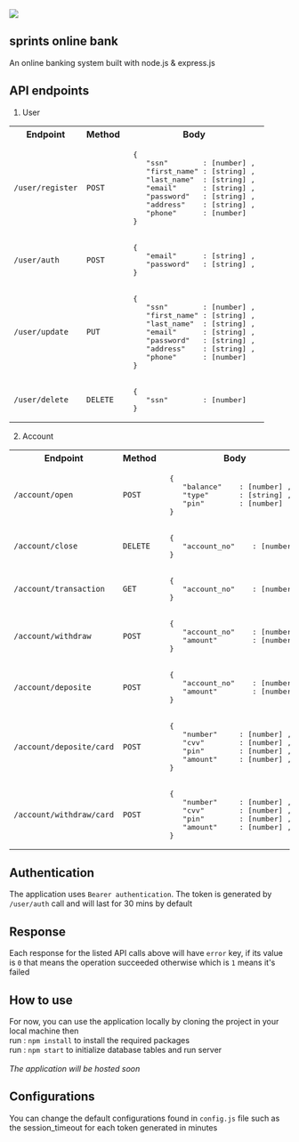 <img src="https://user-images.githubusercontent.com/54498156/137626319-d987b8ff-9507-4b14-a809-d173ba17a846.png">

## sprints online bank

An online banking system built with node.js & express.js

## API endpoints
1. User 
<table>
  <tr>
    <th>Endpoint</th>
    <th>Method</th>
    <th>Body</th>
  </tr>
  <tr>
    <td><code>/user/register</code></td>
    <td><code>POST</code></td>
    <td>
<pre>
 {
    "ssn"        : [number] ,
    "first_name" : [string] , 
    "last_name"  : [string] ,
    "email"      : [string] ,
    "password"   : [string] ,
    "address"    : [string] ,
    "phone"      : [number] 
 }
</pre>
  <tr>
    <td><code>/user/auth</code></td>
    <td><code>POST</code></td>
    <td>
<pre>
 {
    "email"      : [string] ,
    "password"   : [string] ,
 }
</pre>
  <tr>
    <td><code>/user/update</code></td>
    <td><code>PUT</code></td>
    <td>
<pre>
 {
    "ssn"        : [number] ,
    "first_name" : [string] , 
    "last_name"  : [string] ,
    "email"      : [string] ,
    "password"   : [string] ,
    "address"    : [string] ,
    "phone"      : [number] 
 }
</pre>
      
  <tr>
    <td><code>/user/delete</code></td>
    <td><code>DELETE</code></td>
    <td>
 <pre>
 {
    "ssn"        : [number]
 }
</pre>
    </td>
  </tr>
</table>
      
2. Account

<table>
  <tr>
    <th>Endpoint</th>
    <th>Method</th>
    <th>Body</th>
  </tr>
  <tr>
    <td><code>/account/open</code></td>
    <td><code>POST</code></td>
    <td>
<pre>
 {
    "balance"    : [number] ,
    "type"       : [string] ,
    "pin"        : [number]
 }
</pre>
  </tr>    
<tr>
    <td><code>/account/close</code></td>
    <td><code>DELETE</code></td>
    <td>
<pre>
 {
    "account_no"    : [number]
 }
</pre>
</tr>
  
  <tr>
    <td><code>/account/transaction</code></td>
    <td><code>GET</code></td>
    <td>
<pre>
 {
    "account_no"    : [number]
 }
</pre>
</tr>
  
<tr>
    <td><code>/account/withdraw</code></td>
    <td><code>POST</code></td>
    <td>
<pre>
 {
    "account_no"    : [number] ,
    "amount"        : [number] ,
 }
</pre>
<tr>
    <td><code>/account/deposite</code></td>
    <td><code>POST</code></td>
    <td>
<pre>
 {
    "account_no"    : [number] ,
    "amount"        : [number] ,
 }
</pre>
</tr> 
      
<tr>
    <td><code>/account/deposite/card</code></td>
    <td><code>POST</code></td>
    <td>
<pre>
 {
    "number"     : [number] ,
    "cvv"        : [number] ,
    "pin"        : [number] ,
    "amount"     : [number] ,
 }
</pre>
      

<tr>
    <td><code>/account/withdraw/card</code></td>
    <td><code>POST</code></td>
    <td>
<pre>
 {
    "number"     : [number] ,
    "cvv"        : [number] ,
    "pin"        : [number] ,
    "amount"     : [number] ,
 }
</pre>
</table>    
 
## Authentication
The application uses `Bearer authentication`. The token is generated by `/user/auth` call and will last for 30 mins by default
 
## Response
Each response for the listed API calls above will have `error` key, if its value is `0` that means the operation succeeded otherwise which is `1` means it's failed 
      
## How to use
For now, you can use the application locally by cloning the project in your local machine then <br />
run : `npm install` to install the required packages <br />
run : `npm start` to initialize database tables and run server<br /><br />
*The application will be hosted soon*
      
## Configurations
You can change the default configurations found in `config.js` file such as the session_timeout for each token generated in minutes
      
